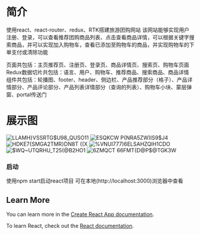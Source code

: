 # 简介
使用react、react-router、redux、RTK搭建旅游团购网站
该网站能够实现用户注册、登录，可以查看推荐团购商品列表、点击查看商品详情，可以根据关键字搜索商品，并可以实现加入购物车，查看已添加至购物车的商品，并实现购物车的下单支付或清除功能

页面共包括：主页推荐页、注册页、登录页、商品详情页、搜索页、购物车页面
Redux数据切片共包括：语言、用户、购物车、推荐商品、搜索商品、商品详情
组件共包括：轮播图、footer、header、侧边栏、产品推荐部分（格子）、产品详情部分、产品评论部分、产品列表详情部分（查询的列表）、购物车小块、蒙层弹窗、portal传送门

# 展示图
![LLAMH}VSSRTG$U98_QUSO11](https://github.com/nakyooo/react-travel/assets/136449843/2c510e48-f401-4656-abd5-5e609b1ed6eb)
![ESQKCW P{NRA5ZW)IS9$J4](https://github.com/nakyooo/react-travel/assets/136449843/1eea28c0-d0dd-455f-8997-1776ffb7349e)
![HDKE7{SMGA2TMR}DN8T {(X](https://github.com/nakyooo/react-travel/assets/136449843/01324234-fd45-4bee-b300-f454cd895338)
![%VNUI777)6ELSAHZQIH1CDO](https://github.com/nakyooo/react-travel/assets/136449843/014e9fb0-1440-4f26-ae70-544a803dc8a4)
![$WQ~UTQRHU_T2`5(@B`2HO1](https://github.com/nakyooo/react-travel/assets/136449843/875f9f5f-33ac-4417-8f4a-2b8e15154fed)
![6ZMQCT 66FMT{D@P$@TGK3W](https://github.com/nakyooo/react-travel/assets/136449843/57c625cf-5f56-482d-a993-dd0cc6e9964e)

### 启动

使用npm start启动react项目
可在本地(http://localhost:3000)浏览器中查看


## Learn More

You can learn more in the [Create React App documentation](https://facebook.github.io/create-react-app/docs/getting-started).

To learn React, check out the [React documentation](https://reactjs.org/).

